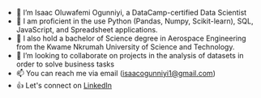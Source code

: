 - 👋 I’m Isaac Oluwafemi Ogunniyi, a DataCamp-certified Data Scientist
- 👀 I am proficient in the use Python (Pandas, Numpy, Scikit-learn), SQL, JavaScript, and Spreadsheet applications.
- 🌱 I also hold a bachelor of Science degree in Aerospace Engineering from the Kwame Nkrumah University of Science and Technology.
- 💞️ I’m looking to collaborate on projects in the analysis of datasets in order to solve business tasks
- 📫 You can reach me via email (isaacogunniyi1@gmail.com)
- :+1: Let's connect on [LinkedIn](https://linkedin.com/in/isaac-oluwafemi-ogunniyi)

<!---
experienced-amateur/experienced-amateur is a ✨ special ✨ repository because its `README.md` (this file) appears on your GitHub profile.
You can click the Preview link to take a look at your changes.
--->
